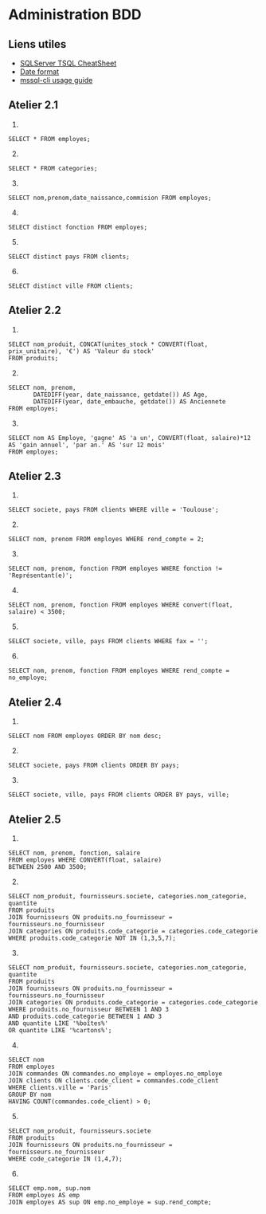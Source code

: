 # Administration BDD

## Liens utiles

* [SQLServer TSQL CheatSheet](https://www.petefreitag.com/cheatsheets/sqlserver/)
* [Date format](https://tableplus.io/blog/2018/09/sql-server-date-format-cheatsheet.html)
* [mssql-cli usage guide](https://github.com/dbcli/mssql-cli/blob/master/doc/usage_guide.md)

## Atelier 2.1

1.

```
SELECT * FROM employes;
```

2.

```
SELECT * FROM categories;
```

3.

```
SELECT nom,prenom,date_naissance,commision FROM employes;
```

4.

```
SELECT distinct fonction FROM employes;
```

5.

```
SELECT distinct pays FROM clients;
```

6.

```
SELECT distinct ville FROM clients;
```

## Atelier 2.2

1.

```
SELECT nom_produit, CONCAT(unites_stock * CONVERT(float, prix_unitaire), '€') AS 'Valeur du stock' 
FROM produits;
```

2.

```
SELECT nom, prenom,
       DATEDIFF(year, date_naissance, getdate()) AS Age,
       DATEDIFF(year, date_embauche, getdate()) AS Anciennete
FROM employes;
```

3.

```
SELECT nom AS Employe, 'gagne' AS 'a un', CONVERT(float, salaire)*12 AS 'gain annuel', 'par an.' AS 'sur 12 mois'
FROM employes;
```

## Atelier 2.3


1.

```
SELECT societe, pays FROM clients WHERE ville = 'Toulouse';
```

2.

```
SELECT nom, prenom FROM employes WHERE rend_compte = 2;
```

3.

```
SELECT nom, prenom, fonction FROM employes WHERE fonction != 'Représentant(e)';
```

4.

```
SELECT nom, prenom, fonction FROM employes WHERE convert(float, salaire) < 3500;
```

5.

```
SELECT societe, ville, pays FROM clients WHERE fax = '';
```

6.

```
SELECT nom, prenom, fonction FROM employes WHERE rend_compte = no_employe;
```

## Atelier 2.4

1.

```
SELECT nom FROM employes ORDER BY nom desc;
```

2.

```
SELECT societe, pays FROM clients ORDER BY pays;
```

3.

```
SELECT societe, ville, pays FROM clients ORDER BY pays, ville;
```

## Atelier 2.5

1.

```
SELECT nom, prenom, fonction, salaire
FROM employes WHERE CONVERT(float, salaire)
BETWEEN 2500 AND 3500;
```

2.

```
SELECT nom_produit, fournisseurs.societe, categories.nom_categorie, quantite
FROM produits
JOIN fournisseurs ON produits.no_fournisseur = fournisseurs.no_fournisseur
JOIN categories ON produits.code_categorie = categories.code_categorie
WHERE produits.code_categorie NOT IN (1,3,5,7);
```

3.

```
SELECT nom_produit, fournisseurs.societe, categories.nom_categorie, quantite
FROM produits
JOIN fournisseurs ON produits.no_fournisseur = fournisseurs.no_fournisseur
JOIN categories ON produits.code_categorie = categories.code_categorie
WHERE produits.no_fournisseur BETWEEN 1 AND 3
AND produits.code_categorie BETWEEN 1 AND 3
AND quantite LIKE '%boîtes%'
OR quantite LIKE '%cartons%';
```

4.

```
SELECT nom
FROM employes
JOIN commandes ON commandes.no_employe = employes.no_employe
JOIN clients ON clients.code_client = commandes.code_client
WHERE clients.ville = 'Paris'
GROUP BY nom
HAVING COUNT(commandes.code_client) > 0;
```

5.

```
SELECT nom_produit, fournisseurs.societe
FROM produits
JOIN fournisseurs ON produits.no_fournisseur = fournisseurs.no_fournisseur
WHERE code_categorie IN (1,4,7);
```

6.

```
SELECT emp.nom, sup.nom
FROM employes AS emp
JOIN employes AS sup ON emp.no_employe = sup.rend_compte;
```
